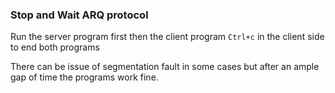 ### Stop and Wait ARQ protocol
Run the server program first then the client program
`Ctrl+c` in the client side to end both programs

There can be issue of segmentation fault in some cases but after an ample gap of time the programs work fine. 

